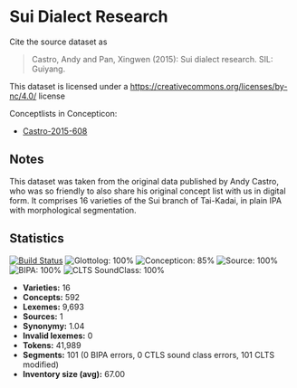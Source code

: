 # Sui Dialect Research

Cite the source dataset as

> Castro, Andy and Pan, Xingwen (2015): Sui dialect research. SIL: Guiyang.

This dataset is licensed under a https://creativecommons.org/licenses/by-nc/4.0/ license


Conceptlists in Concepticon:
- [Castro-2015-608](https://concepticon.clld.org/contributions/Castro-2015-608)
## Notes

This dataset was taken from the original data published by Andy Castro, who was so friendly to also share his original concept list with us in digital form. It comprises 16 varieties of the Sui branch of Tai-Kadai, in plain IPA with morphological segmentation.



## Statistics


[![Build Status](https://travis-ci.org/lexibank/castrosui.svg?branch=master)](https://travis-ci.org/lexibank/castrosui)
![Glottolog: 100%](https://img.shields.io/badge/Glottolog-100%25-brightgreen.svg "Glottolog: 100%")
![Concepticon: 85%](https://img.shields.io/badge/Concepticon-85%25-yellowgreen.svg "Concepticon: 85%")
![Source: 100%](https://img.shields.io/badge/Source-100%25-brightgreen.svg "Source: 100%")
![BIPA: 100%](https://img.shields.io/badge/BIPA-100%25-brightgreen.svg "BIPA: 100%")
![CLTS SoundClass: 100%](https://img.shields.io/badge/CLTS%20SoundClass-100%25-brightgreen.svg "CLTS SoundClass: 100%")

- **Varieties:** 16
- **Concepts:** 592
- **Lexemes:** 9,693
- **Sources:** 1
- **Synonymy:** 1.04
- **Invalid lexemes:** 0
- **Tokens:** 41,989
- **Segments:** 101 (0 BIPA errors, 0 CTLS sound class errors, 101 CLTS modified)
- **Inventory size (avg):** 67.00